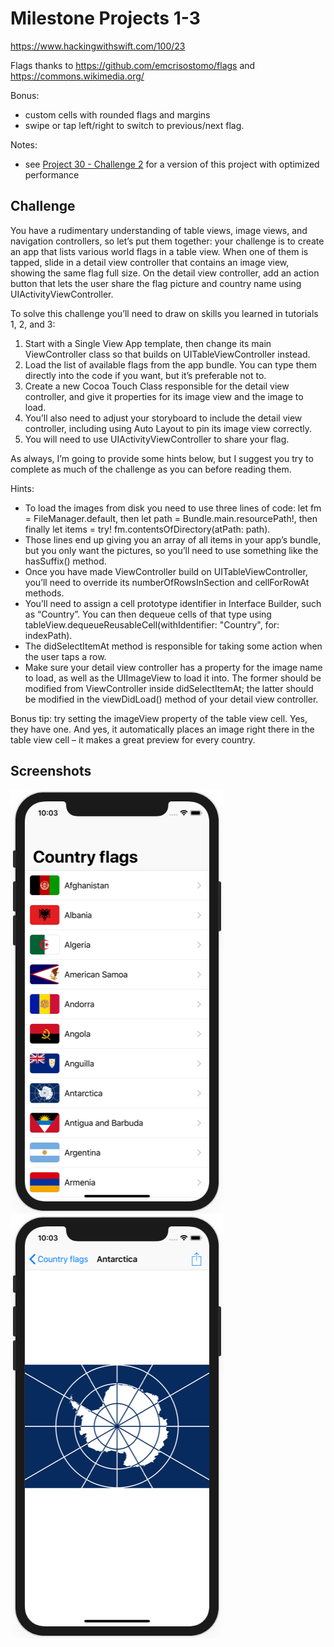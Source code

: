 # Milestone Projects 1-3

https://www.hackingwithswift.com/100/23

Flags thanks to https://github.com/emcrisostomo/flags and https://commons.wikimedia.org/

Bonus:
- custom cells with rounded flags and margins
- swipe or tap left/right to switch to previous/next flag.

Notes:
- see [Project 30 - Challenge 2](../60-Project30-Challenge2) for a version of this project with optimized performance

## Challenge

You have a rudimentary understanding of table views, image views, and navigation controllers, so let’s put them together: your challenge is to create an app that lists various world flags in a table view. When one of them is tapped, slide in a detail view controller that contains an image view, showing the same flag full size. On the detail view controller, add an action button that lets the user share the flag picture and country name using UIActivityViewController.

To solve this challenge you’ll need to draw on skills you learned in tutorials 1, 2, and 3:

 1. Start with a Single View App template, then change its main ViewController class so that builds on UITableViewController instead.
 2. Load the list of available flags from the app bundle. You can type them directly into the code if you want, but it’s preferable not to.
 3. Create a new Cocoa Touch Class responsible for the detail view controller, and give it properties for its image view and the image to load.
 4. You’ll also need to adjust your storyboard to include the detail view controller, including using Auto Layout to pin its image view correctly.
 5. You will need to use UIActivityViewController to share your flag.

As always, I’m going to provide some hints below, but I suggest you try to complete as much of the challenge as you can before reading them.

Hints:

- To load the images from disk you need to use three lines of code: let fm = FileManager.default, then let path = Bundle.main.resourcePath!, then finally let items = try! fm.contentsOfDirectory(atPath: path).
- Those lines end up giving you an array of all items in your app’s bundle, but you only want the pictures, so you’ll need to use something like the hasSuffix() method.
- Once you have made ViewController build on UITableViewController, you’ll need to override its numberOfRowsInSection and cellForRowAt methods.
- You’ll need to assign a cell prototype identifier in Interface Builder, such as “Country”. You can then dequeue cells of that type using tableView.dequeueReusableCell(withIdentifier: "Country", for: indexPath).
- The didSelectItemAt method is responsible for taking some action when the user taps a row.
- Make sure your detail view controller has a property for the image name to load, as well as the UIImageView to load it into. The former should be modified from ViewController inside didSelectItemAt; the latter should be modified in the viewDidLoad() method of your detail view controller.

Bonus tip: try setting the imageView property of the table view cell. Yes, they have one. And yes, it automatically places an image right there in the table view cell – it makes a great preview for every country.

## Screenshots

![screenshot1](screenshots/screen01.png)
![screenshot2](screenshots/screen02.png)
